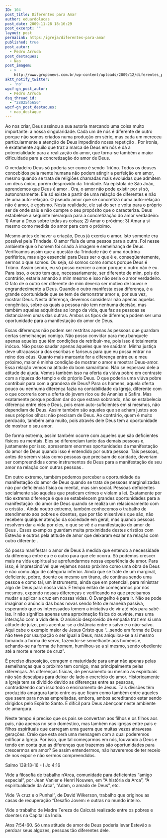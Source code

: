 ```yaml
---
ID: 104
post_title: Diferentes para Amar
author: eduardolucas
post_date: 2009-11-28 18:16:29
post_excerpt: ""
layout: post
permalink: https:/igreja/diferentes-para-amar
published: true
post_autor:
  - Pedro Arruda
post_destaques:
  - Nao
post_imagem:
  - >
    http://www.gruponews.com.br/wp-content/uploads/2009/12/diferentes_para_amar.jpg
aktt_notify_twitter:
  - 'no'
wpcf-gn_post_autor:
  - Pedro Arruda
dsq_thread_id:
  - "2802545656"
wpcf-gn_post_destaques:
  - nao_destaque
---
```

Ao nos criar, Deus assinou a sua autoria marcando uma coisa muito importante: a nossa singularidade. Cada um de nós é diferente de outro porque não somos criados numa produção em série, mas cada um mereceu particularmente a atenção de Deus impedindo nossa repetição . Por ironia, é exatamente aquilo que traz a marca de Deus em nós e dá a potencialidade para a realização do amor, que torna-se também a maior dificuldade para a concretização do amor de Deus.

O verdadeiro Deus só poderia ser como é sendo Triúno. Todos os deuses concebidos pela mente humana não podem atingir a perfeição em amor, mesmo quando se trata de religiões chamadas mais evoluídas que admitem um deus único, porém desprovido da Trindade. Na epístola de São João, aprendemos que Deus é amor . Ora, o amor não pode existir por si só, autonomamente. Ele só existe a partir de uma relação de diferentes e não de uma auto-relação. O pseudo amor que se concretiza numa auto-relação não é amor, é egoísmo. Nesta realidade, ele sai do ser e volta para o próprio ser de onde saiu e não cumpre o seu propósito que o caracteriza. Deus estabelece a seguinte hierarquia para a concretização do amor verdadeiro: 1) Amar a Deus sobre todas as coisas; 2) Amar o próximo; 3) Amar a si mesmo como medida do amor para com o próximo.

Mesmo antes de haver a criação, Deus já exercia o amor. Isto somente era possível pela Trindade. O amor fluía de uma pessoa para a outra. Foi nesse ambiente que o homem foi criado à imagem e semelhança de Deus. Verificamos assim que a questão da Trindade não é uma doutrina periférica, mas algo essencial para Deus ser o que é e, conseqüentemente, sermos o que somos. Ou seja, só somos como somos porque Deus é Triúno. Assim sendo, eu só posso exercer o amor porque o outro não é eu. Para isso, o outro tem que, necessariamente, ser diferente de mim, pois do contrário, estaria amando a mim mesmo e isso não seria o amor verdadeiro. O fato de o outro ser diferente de mim deveria ser motivo de louvor e engrandecimento a Deus. Quando o outro manifesta essa diferença, é a grande oportunidade que se tem de demonstrar amor e, por sua vez, mostrar Deus. Nesta diferença, devemos considerar não apenas aquelas congênitas, sobre as quais a pessoa não tem nenhuma decisão, mas também aquelas adquiridas ao longo da vida, que faz as pessoas se distanciarem umas das outras. Ambos os tipos de diferença podem ser uma oportunidade para a manifestação do amor de Deus.

Essas diferenças não podem ser restritas apenas às pessoas que guardam certas semelhanças comigo. Não posso convidar para meu banquete apenas aqueles que têm condições de retribuir-me, pois isso é totalmente inócuo. Não posso saudar apenas àqueles que me saúdam. Minha justiça deve ultrapassar a dos escribas e fariseus para que eu possa entrar no reino dos céus. Quanto mais marcante for a diferença entre eu e meu próximo, maior é minha condição de mostrar o amor e mostrar Deus-amor. Essa relação vemos na atitude do bom samaritano. Não se esperava dele a atitude de ajuda. Vemos também isso na oferta da viúva pobre em contraste com a riqueza do templo e do próprio Deus. O que poderia uma viúva pobre contribuir para com a grandeza de Deus? Para os homens, aquela oferta pouco ou nenhuma diferença fazia na contabilidade da Igreja, diferente com o que ocorreria com a oferta do jovem rico ou de Ananias e Safira. Mas exatamente porque podiam dar do que estava sobrando, não se estabelecia diferença entre eles e Deus, pois eram auto-suficientes em si mesmos, não dependiam de Deus. Assim também são aqueles que se acham justos aos seus próprios olhos: não precisam de Deus. Ao contrário, quem é muito perdoado, também ama muito, pois através dele Deus tem a oportunidade de mostrar o seu amor.

De forma extrema, assim também ocorre com aqueles que são deficientes físicos ou mentais. Eles se diferenciam tanto das demais pessoas e, justamente por isso, apresentam enormes oportunidades da manifestação do amor de Deus quando isso é entendido por outra pessoa. Tais pessoas, antes de serem vistas como pessoas que precisam de caridade, deveriam ser compreendidas como instrumentos de Deus para a manifestação de seu amor na relação com outras pessoas .

Em outro extremo, também podemos perceber a oportunidade da manifestação do amor de Deus quando se trata de pessoas marginalizadas não por deficiência física ou mental, mas sim social. Pessoas deficientes socialmente são aquelas que praticam crimes e violam a lei. Exatamente por tão extrema diferença é que se estabelecem grandes oportunidades para a manifestação  do amor de Deus quando se realiza um relacionamento com o cristão . Ainda noutro extremo, também conhecemos o trabalho de atendimento aos pobres e doentes, que por tão miseráveis que são, não recebem qualquer atenção da sociedade em geral, mas quando pessoas resolvem dar a vida por eles, o que se vê é a manifestação do amor de Deus . Esses exemplos guardam muita proximidade destes cristãos com Estevão e outros pela atitude de amor que deixaram exalar na relação com outro diferente .

Só posso manifestar o amor de Deus à medida que entendo a necessidade da diferença entre eu e o outro para que ele ocorra. Só podemos crescer mais na vida espiritual se aprofundarmos nossa experiência de amor. Para isso, é imprescindível que vejamos nosso próximo como uma obra de Deus e não como algo de categoria inferior. Ainda que se trate de um marginal, deficiente, pobre, doente ou mesmo um tirano, ele continua sendo uma pessoa e como tal, um instrumento, ainda que em potencial, para ministrar algo de Deus para nossa vida. É tempo então de começarmos por nós mesmos, expondo nossas diferenças e verificando no que precisamos mudar e aplicar a cruz em nossas vidas. O Evangelho é para ir. Não se pode imaginar o anúncio das boas novas sendo feito de maneira passiva, esperando que os interessados tomem a iniciativa de vir até nós para sabê-las. Ir não significa apenas uma aproximação física do ouvinte, mas uma interação com a vida dele. O anúncio desprovido de empatia traz em si uma atitude de juízo, pois acentua-se a distância entre o salvo e o não-salvo. Aqui cabe o exemplo maior de Jesus Cristo que “...sendo em forma de Deus não teve por usurpação o ser igual a Deus, mas aniquilou-se a si mesmo tomando a forma de servo, fazendo-se semelhante aos homens e, achando-se na forma de homem, humilhou-se a si mesmo, sendo obediente até a morte e morte de cruz”.

É preciso disposição, coragem e maturidade para amar não apenas pelas semelhanças que o próximo tem comigo, mas principalmente pelas diferenças. As diferenças físicas, de pensamento ou mesmo as espirituais não são desculpas para deixar de lado o exercício do amor. Historicamente a Igreja tem se dividido devido as diferenças entre as pessoas, contradizendo com isso todo o ensinamento de Jesus. Tais divisões têm produzido amargura tanto entre os que ficam como também entre aqueles que saem para novas empreitadas, embora, ambos acreditando estar sendo dirigidos pelo Espírito Santo. É difícil para Deus abençoar neste ambiente de amargura.

Neste tempo é preciso que os pais se convertam aos filhos e os filhos aos pais, não apenas no seio doméstico, mas também nas igrejas entre pais e filhos espirituais que carregam uma guerra que muitas vezes atravessa gerações. Creio que esta será uma mensagem com a qual poderemos edificar a Igreja. Por isso, que tal começarmos em nós, louvando a Deus e tendo em conta que as diferenças que trazemos são oportunidades para crescermos em amor? Se assim entendermos, não haveremos de ter receio de nos expor e não sermos compreendidos.

Salmo 139:13-16 - I Jo 4:16

Vide a filosofia de trabalho n’Arca, comunidade para deficientes “amigo especial”, por Jean Vanier e Henri Nouwen, em “A história da Arca”, “A espiritualidade da Arca”, “Adam, o amado de Deus”, etc.

Vide “A cruz e o Punhal”, de David Wilkerson, trabalho que originou as casas de recuperação “Desafio Jovem: e outras no mundo inteiro.

Vide o trabalho de Madre Tereza de Calcutá realizado entre os pobres e doentes na Capital da Índia.

Atos 7:54-60. Só uma atitude de amor de Deus poderia levar Estevão a perdoar seus algozes, pessoas tão diferentes dele.